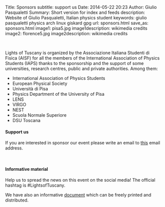 Title: Sponsors
subtitle: support us
Date: 2014-05-22 20:23
Author: Giulio Pasqualetti
Summary: Short version for index and feeds
description: Website of Giulio Pasqualetti, Italian physics student
keywords: giulio pasqualetti physics arch linux giskard gpg
url: sponsors.html
save_as: sponsors.html
image1: pisa5.jpg
image1description: wikimedia credits
image2: florence5.jpg
image2description: wikimedia credits

<!-- <div class="valign-wrapper"> -->
<!--   <img id="sponsor-logo" class="valign materialboxed" alt="logo con gli Sponsor" src="{filename}/images/sponsor.png"> -->
<!-- </div> -->
<br>
<div class="section">
  <p>Lights of Tuscany is organized by the Associazione Italiana Studenti di Fisica (AISF) for all the members of the International Association of Physics Students (IAPS) thanks to the sponsorship and the support of some universities, research centres, public and private authorities. Among them:</p>
  <ul class="collection">
    <li class="collection-item">International Association of Physics Students</li>
    <li class="collection-item">European Physical Society</li>
    <li class="collection-item">Università di Pisa</li>
	<li class="collection-item">Physics Department of the University of Pisa</li>
    <li class="collection-item">LENS</li>
    <li class="collection-item">VIRGO</li>
    <li class="collection-item">NEST</li>
    <li class="collection-item">Scuola Normale Superiore</li>
	<li class="collection-item">DSU Toscana</li>
  </ul>
</div>
<div class="section">
  <div class="row">
    <div class="col s12">
      <h4>Support us</h4>
      <p>If you are interested in sponsor our event please write an email to <a class="orange-text" href="mailto:lightsoftuscany@ai-sf.it">this</a> email address.</p>
    </div><br>
  </div>
</div>
<div class="section">
  <div class="row">
    <div class="col s12">
      <h4>Informative material</h4>
      <p>Help us to spread the news on this event on the social media! The official hashtag is #LightsofTuscany.</p>
      <p>We have also an informative <a class="orange-text" href="{filename}/files/document.pdf">document</a> which can be freely printed and distributed.</p>
    </div><br>
  </div>
</div>
